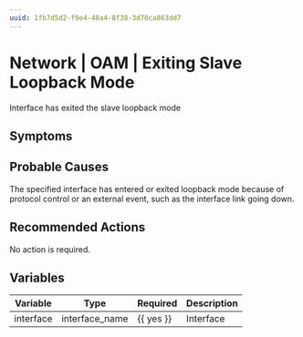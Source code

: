 ```yaml
---
uuid: 1fb7d5d2-f9e4-48a4-8f38-3d70ca863dd7
---
```

# Network | OAM | Exiting Slave Loopback Mode

Interface has exited the slave loopback mode

## Symptoms

## Probable Causes

The specified interface has entered or exited loopback mode because of protocol control or an external event, such as the interface link going down.

## Recommended Actions

No action is required.

## Variables

Variable | Type | Required | Description
--- | --- | --- | ---
interface | interface_name | {{ yes }} | Interface
